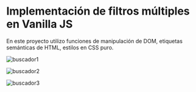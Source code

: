 # Implementación de filtros múltiples en Vanilla JS

En este proyecto utilizo funciones de manipulación de DOM, etiquetas semánticas de HTML, estilos en CSS puro.

![buscador1](https://user-images.githubusercontent.com/106411246/198856001-31579b47-b7e0-49a3-98c7-a7698d78f7ef.jpg)

![buscador2](https://user-images.githubusercontent.com/106411246/198856039-0aa5c2d7-d6a6-4c6b-878e-5dee3a555202.jpg)

![buscador3](https://user-images.githubusercontent.com/106411246/198856061-e000816c-4dbf-47f6-9807-bfaaa31b3982.jpg)
